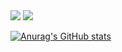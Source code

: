 <img src="https://github-readme-stats.vercel.app/api?username=azouiaymen&show_icons=true&theme=dark">

<img src="https://github-readme-stats.vercel.app/api/top-langs/?username=azouiaymen">

[![Anurag's GitHub stats](https://github-readme-stats.vercel.app/api?username=azouiaymen)](https://github.com/azouiaymen/github-readme-stats)
